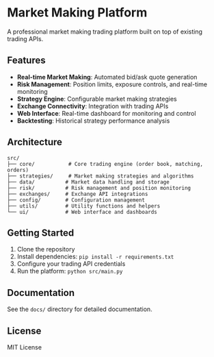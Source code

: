 # Market Making Platform

A professional market making trading platform built on top of existing trading APIs.

## Features

- **Real-time Market Making**: Automated bid/ask quote generation
- **Risk Management**: Position limits, exposure controls, and real-time monitoring
- **Strategy Engine**: Configurable market making strategies
- **Exchange Connectivity**: Integration with trading APIs
- **Web Interface**: Real-time dashboard for monitoring and control
- **Backtesting**: Historical strategy performance analysis

## Architecture

```
src/
├── core/           # Core trading engine (order book, matching, orders)
├── strategies/     # Market making strategies and algorithms
├── data/          # Market data handling and storage
├── risk/          # Risk management and position monitoring
├── exchanges/     # Exchange API integrations
├── config/        # Configuration management
├── utils/         # Utility functions and helpers
└── ui/            # Web interface and dashboards
```

## Getting Started

1. Clone the repository
2. Install dependencies: `pip install -r requirements.txt`
3. Configure your trading API credentials
4. Run the platform: `python src/main.py`

## Documentation

See the `docs/` directory for detailed documentation.

## License

MIT License
